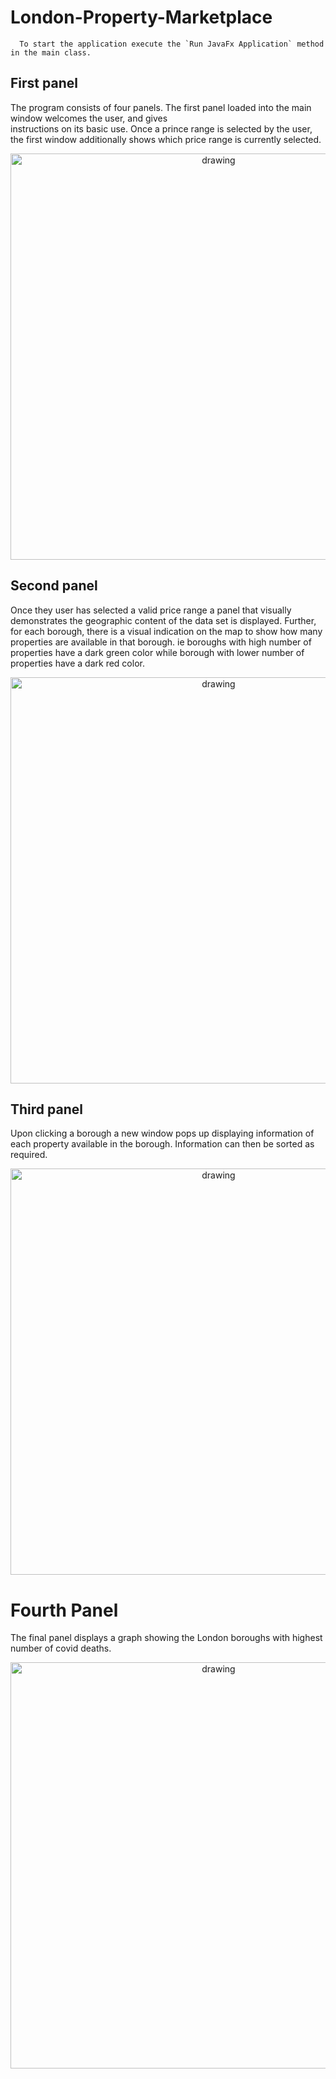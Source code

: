 # London-Property-Marketplace

```
  To start the application execute the `Run JavaFx Application` method in the main class.
```
## First panel
The program consists of four panels. The first panel loaded into the main window welcomes the user, and gives  
instructions on its basic use. Once a prince range is selected by the user, the first window additionally shows which
price range is currently selected.

<p align="center">
<img src="https://user-images.githubusercontent.com/92206929/137865561-808d6971-0359-41d8-8a5f-0d103f595276.PNG" alt="drawing" width="650"/>
</p>

## Second panel
Once they user has selected a valid price range a panel that visually demonstrates the geographic content of the data set
is displayed. Further, for each borough, there is a visual indication on the map to show how many properties are available
in that borough. ie boroughs with high number of properties have a dark green color while borough with lower number of
properties have a dark red color.

<p align="center">
<img src="https://user-images.githubusercontent.com/92206929/137905088-d91eceea-fcae-42de-ab01-6ffdb5546be2.png" alt="drawing" width="650"/>
</p>

## Third panel
Upon clicking a borough a new window pops up displaying information of each property available in the borough. Information
can then be sorted as required.

<p align="center">
<img src="https://user-images.githubusercontent.com/92206929/137905477-cf8d83a2-5386-466b-abb4-50210b4fd593.png" alt="drawing" width="650"/>
</p>

# Fourth Panel
The final panel displays a graph showing the London boroughs with highest number of covid deaths.

<p align="center">
<img src="https://user-images.githubusercontent.com/92206929/138170570-f980422b-71e7-41eb-b6c5-2e7bce700713.png" alt="drawing" width="650"/>
</p>





